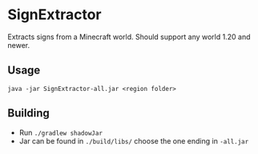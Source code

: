 # SignExtractor

Extracts signs from a Minecraft world.
Should support any world 1.20 and newer.

## Usage

`java -jar SignExtractor-all.jar <region folder>`

## Building

* Run `./gradlew shadowJar`
* Jar can be found in `./build/libs/` choose the one ending in `-all.jar`
